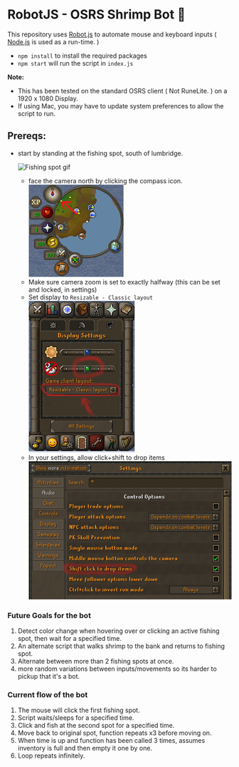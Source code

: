 # RobotJS - OSRS Shrimp Bot 🦐

This repository uses [Robot.js](https://robotjs.io/) to automate mouse and keyboard inputs ( [Node.js](https://nodejs.org/en) is used as a run-time. )

- `npm install` to install the required packages
- `npm start` will run the script in `index.js`

**Note:**

- This has been tested on the standard OSRS client ( Not RuneLite. ) on a 1920 x 1080 Display.
- If using Mac, you may have to update system preferences to allow the script to run.

## Prereqs:

- start by standing at the fishing spot, south of lumbridge.

  ![Fishing spot gif](https://media.giphy.com/media/v1.Y2lkPTc5MGI3NjExNmY3ZWZmMWQ2ZmY3MDJiMTgzNDcyMzBhZjFiZDU4ODAyZGY4NjBhMSZlcD12MV9pbnRlcm5hbF9naWZzX2dpZklkJmN0PWc/OHBo83r2AbmHFBYVTH/giphy.gif)

  - face the camera north by clicking the compass icon.  
    ![Compass icon](./images/compass-icon.png)
  - Make sure camera zoom is set to exactly halfway (this can be set and locked, in settings)
  - Set display to `Resizable - Classic layout`  
    ![camera & display settings](./images/zoom-display-settings.png)
  - In your settings, allow click+shift to drop items  
    ![shift click drop](./images/shift-click-drop.png)

### Future Goals for the bot

1. Detect color change when hovering over or clicking an active fishing spot, then wait for a specified time.
2. An alternate script that walks shrimp to the bank and returns to fishing spot.
3. Alternate between more than 2 fishing spots at once.
4. more random variations between inputs/movements so its harder to pickup that it's a bot.

### Current flow of the bot

1. The mouse will click the first fishing spot.
2. Script waits/sleeps for a specified time.
3. Click and fish at the second spot for a specified time.
4. Move back to original spot, function repeats x3 before moving on.
5. When time is up and function has been called 3 times, assumes inventory is full and then empty it one by one.
6. Loop repeats infinitely.
